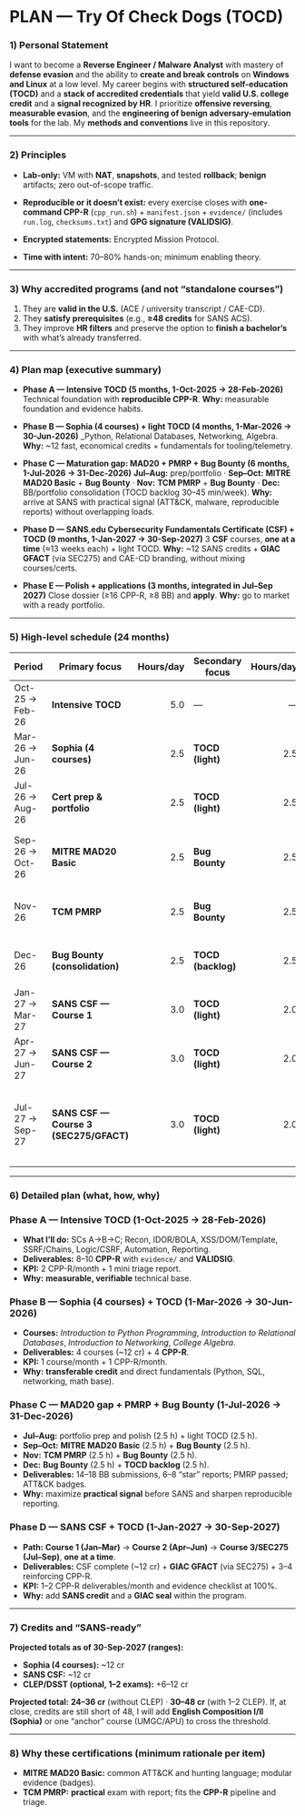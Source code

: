 # PLAN — Try Of Check Dogs (TOCD)

### 1) **Personal Statement**

I want to become a **Reverse Engineer / Malware Analyst** with mastery of **defense evasion** and the ability to **create and break controls** on **Windows and Linux** at a low level.
My career begins with **structured self-education (TOCD)** and a **stack of accredited credentials** that yield **valid U.S. college credit** and a **signal recognized by HR**. I prioritize **offensive reversing**, **measurable evasion**, and the **engineering of benign adversary-emulation tools** for the lab. My **methods and conventions** live in this repository.

---

### 2) Principles

* **Lab-only:** VM with **NAT**, **snapshots**, and tested **rollback**; **benign** artifacts; zero out-of-scope traffic.

* **Reproducible or it doesn’t exist:** every exercise closes with **one-command CPP-R** (`cpp_run.sh`) + `manifest.json` + `evidence/` (includes `run.log`, `checksums.txt`) and **GPG signature (VALIDSIG)**.

* **Encrypted statements:** Encrypted Mission Protocol.

* **Time with intent:** 70–80% hands-on; minimum enabling theory.

---

### 3) Why **accredited programs** (and not “standalone courses”)

1. They are **valid in the U.S.** (ACE / university transcript / CAE-CD).
2. They **satisfy prerequisites** (e.g., **≥48 credits** for SANS ACS).
3. They improve **HR filters** and preserve the option to **finish a bachelor’s** with what’s already transferred.

---

### 4) Plan map (executive summary)

* **Phase A — Intensive TOCD (5 months, 1-Oct-2025 → 28-Feb-2026)**
  Technical foundation with **reproducible CPP-R**.
  **Why:** measurable foundation and evidence habits.

* **Phase B — Sophia (4 courses) + light TOCD (4 months, 1-Mar-2026 → 30-Jun-2026)**
  _Python, Relational Databases, Networking, Algebra.
  **Why:** ~12 fast, economical credits + fundamentals for tooling/telemetry.

* **Phase C — Maturation gap: MAD20 + PMRP + Bug Bounty (6 months, 1-Jul-2026 → 31-Dec-2026)**
  **Jul–Aug:** prep/portfolio · **Sep–Oct:** **MITRE MAD20 Basic** + **Bug Bounty** · **Nov:** **TCM PMRP** + **Bug Bounty** · **Dec:** BB/portfolio consolidation (TOCD backlog 30–45 min/week).
  **Why:** arrive at SANS with practical signal (ATT&CK, malware, reproducible reports) without overlapping loads.

* **Phase D — SANS.edu Cybersecurity Fundamentals Certificate (CSF) + TOCD (9 months, 1-Jan-2027 → 30-Sep-2027)**
  3 **CSF** courses, **one at a time** (≈13 weeks each) + light TOCD.
  **Why:** ~12 SANS credits + **GIAC GFACT** (via SEC275) and CAE-CD branding, without mixing courses/certs.

* **Phase E — Polish + applications (3 months, integrated in Jul–Sep 2027)**
  Close dossier (≥16 CPP-R, ≥8 BB) and **apply**.
  **Why:** go to market with a ready portfolio.

---

### 5) High-level schedule (24 months)

| Period          | Primary focus                          | Hours/day | Secondary focus    | Hours/day | Key deliverables                                                |
| --------------- | -------------------------------------- | --------: | ------------------ | --------: | --------------------------------------------------------------- |
| Oct-25 → Feb-26 | **Intensive TOCD**                     |       5.0 | —                  |         — | 8–10 **CPP-R**                                                  |
| Mar-26 → Jun-26 | **Sophia (4 courses)**                 |       2.5 | **TOCD (light)**   |       2.5 | 4 courses (~12 cr) + 4 **CPP-R**                                |
| Jul-26 → Aug-26 | **Cert prep & portfolio**              |       2.5 | **TOCD (light)**   |       2.5 | Repos, CPP-R templates, BB targets                              |
| Sep-26 → Oct-26 | **MITRE MAD20 Basic**                  |       2.5 | **Bug Bounty**     |       2.5 | ATT&CK badges + 6–8 BB submissions (cumulative)                 |
| Nov-26          | **TCM PMRP**                           |       2.5 | **Bug Bounty**     |       2.5 | PMRP (5d+2d) + BB submissions                                   |
| Dec-26          | **Bug Bounty (consolidation)**         |       2.5 | **TOCD (backlog)** |       2.5 | 14–18 total submissions · 6–8 “star” reports                    |
| Jan-27 → Mar-27 | **SANS CSF — Course 1**                |       3.0 | **TOCD (light)**   |       2.0 | 1 CSF course + 1–2 **CPP-R**                                    |
| Apr-27 → Jun-27 | **SANS CSF — Course 2**                |       3.0 | **TOCD (light)**   |       2.0 | 1 CSF course + 1–2 **CPP-R**                                    |
| Jul-27 → Sep-27 | **SANS CSF — Course 3 (SEC275/GFACT)** |       3.0 | **TOCD (light)**   |       2.0 | **CSF complete (~12 cr, incl. GFACT) + dossier + applications** |

---

### 6) Detailed plan (what, how, why)

### Phase A — Intensive TOCD (1-Oct-2025 → 28-Feb-2026)

* **What I’ll do:** SCs A→B→C; Recon, IDOR/BOLA, XSS/DOM/Template, SSRF/Chains, Logic/CSRF, Automation, Reporting.
* **Deliverables:** 8–10 **CPP-R** with `evidence/` and **VALIDSIG**.
* **KPI:** 2 CPP-R/month + 1 mini triage report.
* **Why:** **measurable, verifiable** technical base.

### Phase B — Sophia (4 courses) + TOCD (1-Mar-2026 → 30-Jun-2026)

* **Courses:** *Introduction to Python Programming*, *Introduction to Relational Databases*, *Introduction to Networking*, *College Algebra*.
* **Deliverables:** 4 courses (~12 cr) + 4 **CPP-R**.
* **KPI:** 1 course/month + 1 CPP-R/month.
* **Why:** **transferable credit** and direct fundamentals (Python, SQL, networking, math base).

### Phase C — MAD20 gap + PMRP + Bug Bounty (1-Jul-2026 → 31-Dec-2026)

* **Jul–Aug:** portfolio prep and polish (2.5 h) + light TOCD (2.5 h).
* **Sep–Oct:** **MITRE MAD20 Basic** (2.5 h) + **Bug Bounty** (2.5 h).
* **Nov:** **TCM PMRP** (2.5 h) + **Bug Bounty** (2.5 h).
* **Dec:** **Bug Bounty** (2.5 h) + **TOCD backlog** (2.5 h).
* **Deliverables:** 14–18 BB submissions, 6–8 “star” reports; PMRP passed; ATT&CK badges.
* **Why:** maximize **practical signal** before SANS and sharpen reproducible reporting.

### Phase D — **SANS CSF** + TOCD (1-Jan-2027 → 30-Sep-2027)

* **Path:** **Course 1 (Jan–Mar)** → **Course 2 (Apr–Jun)** → **Course 3/SEC275 (Jul–Sep)**, **one at a time**.
* **Deliverables:** CSF complete (~12 cr) + **GIAC GFACT** (via SEC275) + 3–4 reinforcing CPP-R.
* **KPI:** 1–2 CPP-R deliverables/month and evidence checklist at 100%.
* **Why:** add **SANS credit** and a **GIAC seal** within the program.

---

### 7) Credits and “SANS-ready”

**Projected totals as of 30-Sep-2027 (ranges):**

* **Sophia (4 courses):** ~12 cr
* **SANS CSF:** ~12 cr
* **CLEP/DSST (optional, 1–2 exams):** +6–12 cr

**Projected total:** **24–36 cr** (without CLEP) · **30–48 cr** (with 1–2 CLEP).
If, at close, credits are still short of 48, I will add **English Composition I/II (Sophia)** or one “anchor” course (UMGC/APU) to cross the threshold.

---

### 8) Why these certifications (minimum rationale per item)

* **MITRE MAD20 Basic:** common ATT&CK and hunting language; modular evidence (badges).
* **TCM PMRP:** **practical** exam with report; fits the **CPP-R** pipeline and triage.
